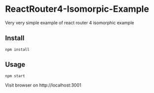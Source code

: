 # ReactRouter4-Isomorpic-Example
Very very simple example of react router 4 isomorphic example


## Install
```
npm install
```

## Usage
```
npm start
```

Visit browser on http://localhost:3001